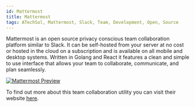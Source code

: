```yaml
---
id: Mattermost
title: Mattermost
tags: ATechSol, Mattermost, Slack, Team, Development, Open, Source
---
```


Mattermost is an open source privacy conscious team collaboration platform similar to Slack. It can be self-hosted from your server at no cost or hosted in the cloud on a subscription and is available on all mobile and desktop systems. Written in Golang and React it features a clean and simple to use interface that allows your team to collaborate, communicate, and plan seamlessly.

[<img alt="Mattermost Preview" src="/img/Mattermost.png" />](https://www.mattermost.com/)

To find out more about this team collaboration utility you can visit their website [here](https://www.mattermost.com/).